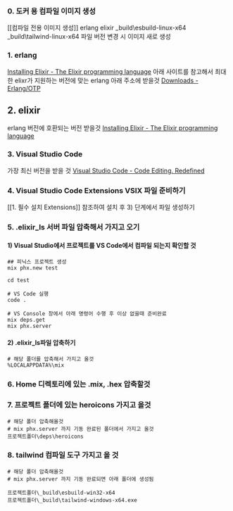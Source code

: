 
### 0. 도커 용 컴파일 이미지 생성
[[컴파일 전용 이미지 생성]]
erlang
elixir
\_build\esbuild-linux-x64
\_build\tailwind-linux-x64
파일 버전 변경 시 이미지 새로 생성
### 1. erlang
[Installing Elixir - The Elixir programming language](https://elixir-lang.org/install.html)
아래 사이트를 참고해서 최대한 elixr가 지원하는 버전에 맞는 erlang 아래 주소에 받을것
[Downloads - Erlang/OTP](https://www.erlang.org/downloads)
## 2. elixir
erlang 버전에 호환되는  버전 받을것
[Installing Elixir - The Elixir programming language](https://elixir-lang.org/install.html)

### 3. Visual Studio Code
가장 최신 버전을 받을 것
[Visual Studio Code - Code Editing. Redefined](https://code.visualstudio.com/)

### 4. Visual Studio Code Extensions VSIX 파일 준비하기
[[1. 필수 설치 Extensions]]  참조하여 설치 후 3) 단계에서 파일 생성하기

### 5. .elixir_ls 서버 파일 압축해서 가지고 오기
#### 1) Visual Studio에서 프로젝트를 VS Code에서 컴파일 되는지 확인할 것 
```
## 피닉스 프로젝트 생성
mix phx.new test

cd test

# VS Code 실행
code .

# VS Console 창에서 아래 명령어 수행 후 이상 없을때 준비완료
mix deps.get
mix phx.server

```

#### 2) .elixir_ls파일 압축하기
```
# 해당 폴더를 압축해서 가지고 올것
%LOCALAPPDATA%\mix
```

### 6. Home 디렉토리에 있는 .mix, .hex 압축할것

### 7. 프로젝트 폴더에 있는 heroicons 가지고 올것
```
# 해당 폴더 압축해올것
# mix phx.server 까지 기동 완료된 폴더에서 가지고 올것
프로젝트폴더\deps\heroicons
```

### 8. tailwind 컴파일 도구 가지고 올 것
```
# 해당 폴더 압축해올것
# mix phx.server 까지 기동 완료되면 아래 폴더에 생성됨

프로젝트폴더\_build\esbuild-win32-x64
프로젝트폴더\_build\tailwind-windows-x64.exe
```


